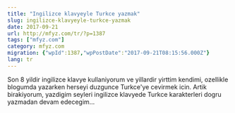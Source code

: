 ```yaml
---
title: "Ingilizce klavyeyle Turkce yazmak"
slug: ingilizce-klavyeyle-turkce-yazmak
date: 2017-09-21
url: http://mfyz.com/tr/?p=1387
tags: ["mfyz.com"]
category: mfyz.com
migration: {"wpId":1387,"wpPostDate":"2017-09-21T08:15:56.000Z"}
lang: tr
---
```


Son 8 yildir ingilizce klavye kullaniyorum ve yillardir yirttim kendimi, ozellikle blogumda yazarken herseyi duzgunce Turkce'ye cevirmek icin. Artik birakiyorum, yazdigim seyleri ingilizce klavyede Turkce karakterleri dogru yazmadan devam edecegim...